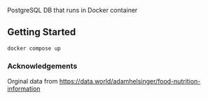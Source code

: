 PostgreSQL DB that runs in Docker container

## Getting Started

`docker compose up`

### Acknowledgements

Orginal data from <a href="<https://data.world/adamhelsinger/food-nutrition-information>" target="_blank">https://data.world/adamhelsinger/food-nutrition-information</a>
